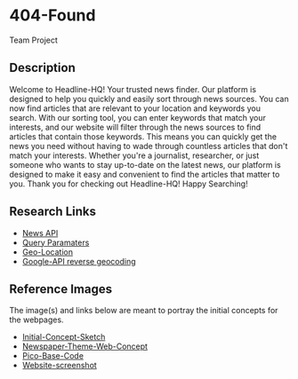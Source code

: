 # 404-Found
Team Project

## Description
Welcome to Headline-HQ! Your trusted news finder. Our platform is designed to help you quickly and easily sort through news sources. You can now find articles that are relevant to your location and keywords you search. With our sorting tool, you can enter keywords that match your interests, and our website will filter through the news sources to find articles that contain those keywords. This means you can quickly get the news you need without having to wade through countless articles that don't match your interests. Whether you're a journalist, researcher, or just someone who wants to stay up-to-date on the latest news, our platform is designed to make it easy and convenient to find the articles that matter to you. Thank you for checking out Headline-HQ! Happy Searching!

## Research Links
* [News API](https://docs.newscatcherapi.com/api-docs/quick-start)
* [Query Paramaters](https://stackoverflow.com/questions/35038857/setting-query-string-using-fetch-get-request)
* [Geo-Location](https://dev.to/codebubb/how-to-get-a-user-s-location-with-javascript-362o)
* [Google-API reverse geocoding](https://developers.google.com/maps/documentation/geocoding/requests-reverse-geocoding)

## Reference Images
The image(s) and links below are meant to portray the initial concepts for the webpages.
* [Initial-Concept-Sketch](./assets/images/News_Website_Concept_Sketch.jpg)
* [Newspaper-Theme-Web-Concept](./assets/images/Website_Home_Concept.png)
* [Pico-Base-Code](https://unpkg.com/@picocss/pico@1.*/css/pico.min.css)
* [Website-screenshot](./assets/images/Headline-HQ-Screenshot.png)
